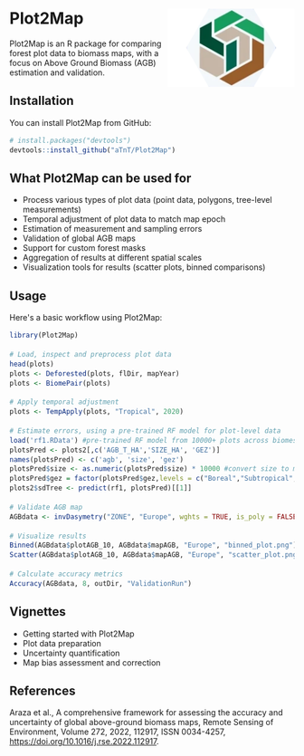 
# Plot2Map <img src="man/figures/logo.png" align="right" height="138"/>

Plot2Map is an R package for comparing forest plot data to biomass maps, with a focus on Above Ground Biomass (AGB) estimation and validation.

## Installation

You can install Plot2Map from GitHub:

```R
# install.packages("devtools")
devtools::install_github("aTnT/Plot2Map")
```

## What Plot2Map can be used for

- Process various types of plot data (point data, polygons, tree-level measurements)
- Temporal adjustment of plot data to match map epoch
- Estimation of measurement and sampling errors
- Validation of global AGB maps
- Support for custom forest masks
- Aggregation of results at different spatial scales
- Visualization tools for results (scatter plots, binned comparisons)


## Usage

Here's a basic workflow using Plot2Map:

```R
library(Plot2Map)

# Load, inspect and preprocess plot data
head(plots)
plots <- Deforested(plots, flDir, mapYear)
plots <- BiomePair(plots)

# Apply temporal adjustment
plots <- TempApply(plots, "Tropical", 2020)

# Estimate errors, using a pre-trained RF model for plot-level data
load('rf1.RData') #pre-trained RF model from 10000+ plots across biomes
plotsPred <- plots2[,c('AGB_T_HA','SIZE_HA', 'GEZ')]
names(plotsPred) <- c('agb', 'size', 'gez')
plotsPred$size <- as.numeric(plotsPred$size) * 10000 #convert size to m2
plotsPred$gez = factor(plotsPred$gez,levels = c("Boreal","Subtropical","Temperate","Tropical"))
plots2$sdTree <- predict(rf1, plotsPred)[[1]]

# Validate AGB map
AGBdata <- invDasymetry("ZONE", "Europe", wghts = TRUE, is_poly = FALSE, own = FALSE)

# Visualize results
Binned(AGBdata$plotAGB_10, AGBdata$mapAGB, "Europe", "binned_plot.png")
Scatter(AGBdata$plotAGB_10, AGBdata$mapAGB, "Europe", "scatter_plot.png")

# Calculate accuracy metrics
Accuracy(AGBdata, 8, outDir, "ValidationRun")
```


## Vignettes

* Getting started with Plot2Map
* Plot data preparation
* Uncertainty quantification
* Map bias assessment and correction



## References

Araza et al., A comprehensive framework for assessing the accuracy and uncertainty of global above-ground biomass maps,
Remote Sensing of Environment, Volume 272, 2022, 112917, ISSN 0034-4257, https://doi.org/10.1016/j.rse.2022.112917.





